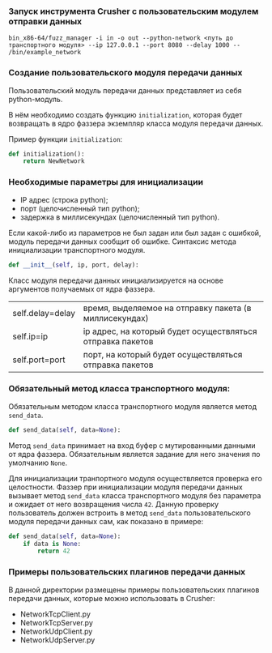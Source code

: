 ### Запуск инструмента Crusher с пользовательским модулем отправки данных

```shell script
bin_x86-64/fuzz_manager -i in -o out --python-network <путь до транспортного модуля> --ip 127.0.0.1 --port 8080 --delay 1000 -- /bin/example_network
```

### Создание пользовательского модуля передачи данных

Пользовательский модуль передачи данных представляет из себя python-модуль.
 
В нём необходимо создать функцию `initialization`, которая будет возвращать в ядро фаззера экземпляр класса модуля передачи данных.

Пример функции `initialization`:

```python
def initialization():
    return NewNetwork
```

### Необходимые параметры для инициализации

  * IP адрес (строка python);
  * порт     (целочисленный тип python);
  * задержка в миллисекундах (целочисленный тип python).

Если какой-либо из параметров не был задан или был задан с ошибкой,
модуль передачи данных сообщит об ошибке. Синтаксис метода инициализации
транспортного модуля.

```python
def __init__(self, ip, port, delay):
```

Класс модуля передачи данных инициализируется на основе аргументов получаемых от ядра фаззера.

|   |   | 
|---|---|
| self.delay=delay |  время, выделяемое на отправку пакета (в миллисекундах) |
| self.ip=ip       |  ip адрес, на который будет осуществляться отправка пакетов |
| self.port=port   |  порт, на который будет осуществляться отправка пакетов |


### Обязательный метод класса транспортного модуля:

Обязательным методом класса транспортного модуля является метод `send_data`.

```python
def send_data(self, data=None):
```

Метод `send_data`  принимает на вход буфер с мутированными данными от ядра фаззера. Обязательным является задание для 
него значения по умолчанию `None`. 

Для инициализации транпортного модуля осуществляется проверка его целостности. 
Фаззер при инициализации модуля передачи данных вызывает метод `send_data` класса 
транспортного модуля без параметра и ожидает от него возвращения числа `42`. Данную проверку пользователь должен
встроить в метод `send_data` пользовательского модуля передачи данных сам, как показано в примере:

```python
def send_data(self, data=None):
    if data is None:
        return 42
```

### Примеры пользовательских плагинов передачи данных

В данной директории размещены примеры пользовательских плагинов передачи данных, которые можно использовать в Crusher:

 * NetworkTcpClient.py
 * NetworkTcpServer.py
 * NetworkUdpClient.py
 * NetworkUdpServer.py
